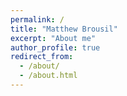 ```yaml
---
permalink: /
title: "Matthew Brousil"
excerpt: "About me"
author_profile: true
redirect_from: 
  - /about/
  - /about.html
---
```


